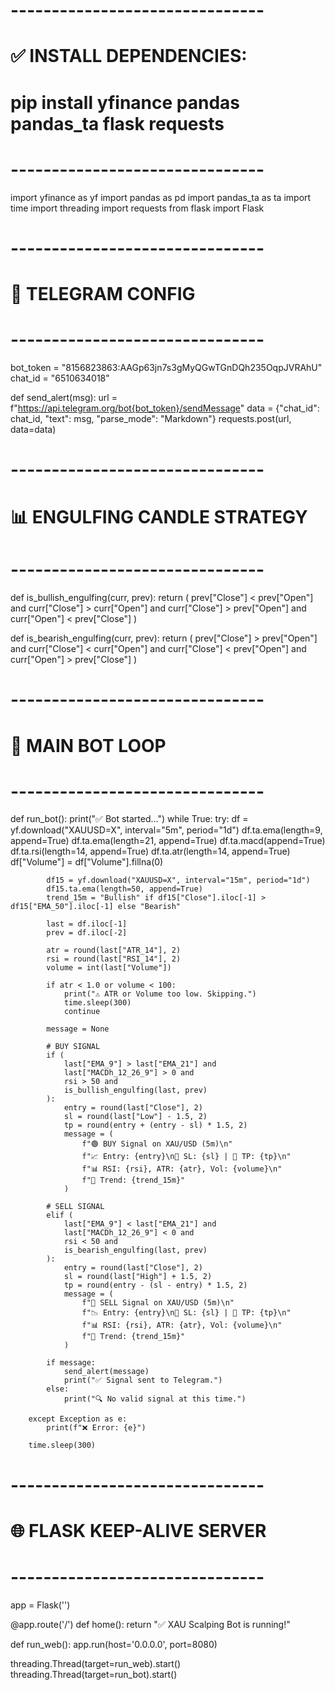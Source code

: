 # -------------------------------
# ✅ INSTALL DEPENDENCIES:
# pip install yfinance pandas pandas_ta flask requests
# -------------------------------

import yfinance as yf
import pandas as pd
import pandas_ta as ta
import time
import threading
import requests
from flask import Flask

# -------------------------------
# 🔐 TELEGRAM CONFIG
# -------------------------------
bot_token = "8156823863:AAGp63jn7s3gMyQGwTGnDQh235OqpJVRAhU"
chat_id = "6510634018"

def send_alert(msg):
    url = f"https://api.telegram.org/bot{bot_token}/sendMessage"
    data = {"chat_id": chat_id, "text": msg, "parse_mode": "Markdown"}
    requests.post(url, data=data)

# -------------------------------
# 📊 ENGULFING CANDLE STRATEGY
# -------------------------------
def is_bullish_engulfing(curr, prev):
    return (
        prev["Close"] < prev["Open"] and
        curr["Close"] > curr["Open"] and
        curr["Close"] > prev["Open"] and
        curr["Open"] < prev["Close"]
    )

def is_bearish_engulfing(curr, prev):
    return (
        prev["Close"] > prev["Open"] and
        curr["Close"] < curr["Open"] and
        curr["Close"] < prev["Open"] and
        curr["Open"] > prev["Close"]
    )

# -------------------------------
# 🤖 MAIN BOT LOOP
# -------------------------------
def run_bot():
    print("✅ Bot started...")
    while True:
        try:
            df = yf.download("XAUUSD=X", interval="5m", period="1d")
            df.ta.ema(length=9, append=True)
            df.ta.ema(length=21, append=True)
            df.ta.macd(append=True)
            df.ta.rsi(length=14, append=True)
            df.ta.atr(length=14, append=True)
            df["Volume"] = df["Volume"].fillna(0)

            df15 = yf.download("XAUUSD=X", interval="15m", period="1d")
            df15.ta.ema(length=50, append=True)
            trend_15m = "Bullish" if df15["Close"].iloc[-1] > df15["EMA_50"].iloc[-1] else "Bearish"

            last = df.iloc[-1]
            prev = df.iloc[-2]

            atr = round(last["ATR_14"], 2)
            rsi = round(last["RSI_14"], 2)
            volume = int(last["Volume"])

            if atr < 1.0 or volume < 100:
                print("⚠️ ATR or Volume too low. Skipping.")
                time.sleep(300)
                continue

            message = None

            # BUY SIGNAL
            if (
                last["EMA_9"] > last["EMA_21"] and
                last["MACDh_12_26_9"] > 0 and
                rsi > 50 and
                is_bullish_engulfing(last, prev)
            ):
                entry = round(last["Close"], 2)
                sl = round(last["Low"] - 1.5, 2)
                tp = round(entry + (entry - sl) * 1.5, 2)
                message = (
                    f"🟢 BUY Signal on XAU/USD (5m)\n"
                    f"📈 Entry: {entry}\n🛑 SL: {sl} | 🎯 TP: {tp}\n"
                    f"📊 RSI: {rsi}, ATR: {atr}, Vol: {volume}\n"
                    f"📌 Trend: {trend_15m}"
                )

            # SELL SIGNAL
            elif (
                last["EMA_9"] < last["EMA_21"] and
                last["MACDh_12_26_9"] < 0 and
                rsi < 50 and
                is_bearish_engulfing(last, prev)
            ):
                entry = round(last["Close"], 2)
                sl = round(last["High"] + 1.5, 2)
                tp = round(entry - (sl - entry) * 1.5, 2)
                message = (
                    f"🔴 SELL Signal on XAU/USD (5m)\n"
                    f"📉 Entry: {entry}\n🛑 SL: {sl} | 🎯 TP: {tp}\n"
                    f"📊 RSI: {rsi}, ATR: {atr}, Vol: {volume}\n"
                    f"📌 Trend: {trend_15m}"
                )

            if message:
                send_alert(message)
                print("✅ Signal sent to Telegram.")
            else:
                print("🔍 No valid signal at this time.")

        except Exception as e:
            print(f"❌ Error: {e}")

        time.sleep(300)

# -------------------------------
# 🌐 FLASK KEEP-ALIVE SERVER
# -------------------------------
app = Flask('')

@app.route('/')
def home():
    return "✅ XAU Scalping Bot is running!"

def run_web():
    app.run(host='0.0.0.0', port=8080)

threading.Thread(target=run_web).start()
threading.Thread(target=run_bot).start()
